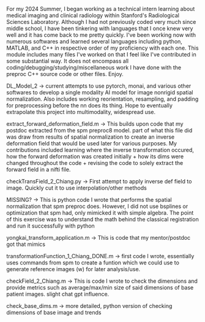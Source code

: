 For my 2024 Summer, I began working as a technical intern learning about medical imaging and clinical radiology within Stanford's Radiological Sciences Laboratory. 
Although I had not previously coded very much since middle school, I have been tinkering with languages that I once knew very well and it has come back to me pretty quickly. 
I've been working now with numerous softwares and learned several languages including python, MATLAB, and C++ in respective order of my proficiency with each one.
This module includes many files I've worked on that I feel like I've contributed in some substantial way. 
It does not encompass all coding/debugging/studying/miscellaneous work I have done with the preproc C++ source code or other files.
Enjoy. 

DL_Model_2 -> current attempts to use pytorch, monai, and various other softwares to develop a single modality AI model for image nonrigid spatial normalization. Also includes working reorientation, resampling, and padding for preprocessing before the nn does its thing. Hope to eventually extrapolate this project into multimodality, widespread use. 

extract_forward_deformation_field.m -> This builds upon code that my postdoc extracted from the spm preproc8 model. part of what this file did was draw from results of spatial normalization to create an inverse deformation field that would be used later for various purposes. My contributions included learning where the inverse transformation occured, how the forward deformation was created initially + how its dims were changed throughout the code + revising the code to solely extract the forward field in a nifti file. 

checkTransField_2_Chiang.py -> First attempt to apply inverse def field to image. Quickly cut it to use interpolation/other methods

MISSING? -> This is python code I wrote that performs the spatial normalization that spm preproc does. However, I did not use bsplines or optimization that spm had, only mimicked it with simple algebra. The point of this exercise was to understand the math behind the classical registration and run it successfully with python

yongkai_transform_application.m -> This is code that my mentor/postdoc got that mimics

transformationFunction_1_Chiang_DONE.m -> first code I wrote, essentially uses commands from spm to create a funtion which we could use to generate reference images (w) for later analysis/use.

checkField_2_Chiang.m -> This is code I wrote to check the dimensions and provide metrics such as average/max/min size of said dimensions of base patient images. slight chat gpt influence. 

check_base_dims.m -> more detailed, python version of checking dimensions of base image and trends


